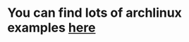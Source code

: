 # You can find lots of archlinux examples [here](https://github.com/n0rad/rkt-images/tree/master/aci/arch)
